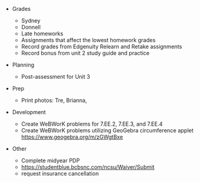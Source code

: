  * Grades
   - Sydney
   - Donnell
   - Late homeworks
   - Assignments that affect the lowest homework grades
   - Record grades from Edgenuity Relearn and Retake assignments
   - Record bonus from unit 2 study guide and practice

 * Planning
   - Post-assessment for Unit 3

 * Prep
   - Print photos: Tre, Brianna, 

 * Development
   - Create WeBWorK problems for 7.EE.2, 7.EE.3, and 7.EE.4
   - Create WeBWorK problems utilizing GeoGebra circumference applet https://www.geogebra.org/m/zGWgtBxe

 * Other
   - Complete midyear PDP
   - https://studentblue.bcbsnc.com/ncsu/Waiver/Submit
   - request insurance cancellation 
